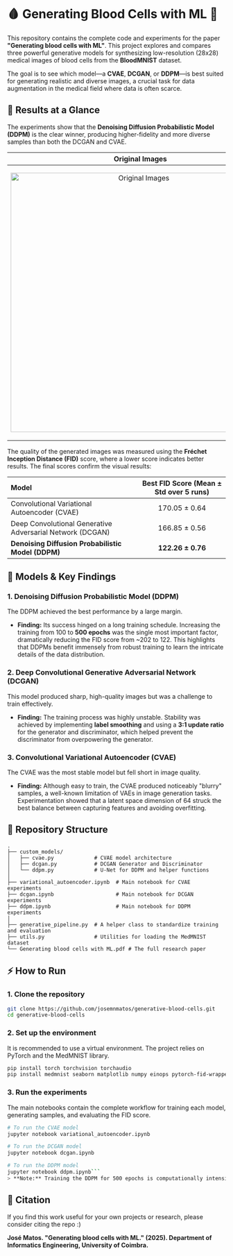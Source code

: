 # 🩸 Generating Blood Cells with ML 🧬

This repository contains the complete code and experiments for the paper **"Generating blood cells with ML"**. This project explores and compares three powerful generative models for synthesizing low-resolution (28x28) medical images of blood cells from the **BloodMNIST** dataset.

The goal is to see which model—a **CVAE**, **DCGAN**, or **DDPM**—is best suited for generating realistic and diverse images, a crucial task for data augmentation in the medical field where data is often scarce.

## 🚀 Results at a Glance

The experiments show that the **Denoising Diffusion Probabilistic Model (DDPM)** is the clear winner, producing higher-fidelity and more diverse samples than both the DCGAN and CVAE.

| Original Images | CVAE | DCGAN | DDPM (Best Model) |
| :---: | :---: | :---: | :---: |
| <img width="598" alt="Original Images" src="https://github.com/user-attachments/assets/345a83f1-2302-4f94-820b-0f5ab87c64a0" /> | <img width="628" alt="CVAE" src="https://github.com/user-attachments/assets/3fb0e3f7-ff4f-4baa-9f7b-c3f76b261261" /> | <img width="598" alt="DCGAN" src="https://github.com/user-attachments/assets/46ed67f1-492b-443d-8c43-f5b7de9bbc03" /> | <img width="598" alt="DDPM" src="https://github.com/user-attachments/assets/2b094827-9bc6-446d-960c-710aa214a750" /> |


The quality of the generated images was measured using the **Fréchet Inception Distance (FID)** score, where a lower score indicates better results. The final scores confirm the visual results:

| Model | Best FID Score (Mean ± Std over 5 runs) |
| :--- | :---: |
| Convolutional Variational Autoencoder (CVAE) | 170.05 ± 0.64 |
| Deep Convolutional Generative Adversarial Network (DCGAN) | 166.85 ± 0.56 |
| **Denoising Diffusion Probabilistic Model (DDPM)** | **122.26 ± 0.76** |

## 🧠 Models & Key Findings

### 1. Denoising Diffusion Probabilistic Model (DDPM)
The DDPM achieved the best performance by a large margin.
- **Finding:** Its success hinged on a long training schedule. Increasing the training from 100 to **500 epochs** was the single most important factor, dramatically reducing the FID score from ~202 to 122. This highlights that DDPMs benefit immensely from robust training to learn the intricate details of the data distribution.

### 2. Deep Convolutional Generative Adversarial Network (DCGAN)
This model produced sharp, high-quality images but was a challenge to train effectively.
- **Finding:** The training process was highly unstable. Stability was achieved by implementing **label smoothing** and using a **3:1 update ratio** for the generator and discriminator, which helped prevent the discriminator from overpowering the generator.

### 3. Convolutional Variational Autoencoder (CVAE)
The CVAE was the most stable model but fell short in image quality.
- **Finding:** Although easy to train, the CVAE produced noticeably "blurry" samples, a well-known limitation of VAEs in image generation tasks. Experimentation showed that a latent space dimension of 64 struck the best balance between capturing features and avoiding overfitting.

## 📂 Repository Structure

```
.
├── custom_models/
│   ├── cvae.py             # CVAE model architecture
│   ├── dcgan.py            # DCGAN Generator and Discriminator
│   └── ddpm.py             # U-Net for DDPM and helper functions
│
├── variational_autoencoder.ipynb  # Main notebook for CVAE experiments
├── dcgan.ipynb                    # Main notebook for DCGAN experiments
├── ddpm.ipynb                     # Main notebook for DDPM experiments
│
├── generative_pipeline.py  # A helper class to standardize training and evaluation
├── utils.py                # Utilities for loading the MedMNIST dataset
└── Generating blood cells with ML.pdf # The full research paper
```

## ⚡️ How to Run

### 1. Clone the repository
```bash
git clone https://github.com/josemnmatos/generative-blood-cells.git
cd generative-blood-cells
```

### 2. Set up the environment
It is recommended to use a virtual environment. The project relies on PyTorch and the MedMNIST library.
```bash
pip install torch torchvision torchaudio
pip install medmnist seaborn matplotlib numpy einops pytorch-fid-wrapper
```

### 3. Run the experiments
The main notebooks contain the complete workflow for training each model, generating samples, and evaluating the FID score.
```bash
# To run the CVAE model
jupyter notebook variational_autoencoder.ipynb

# To run the DCGAN model
jupyter notebook dcgan.ipynb

# To run the DDPM model
jupyter notebook ddpm.ipynb```
> **Note:** Training the DDPM for 500 epochs is computationally intensive and requires a GPU.
````

## 📄 Citation
If you find this work useful for your own projects or research, please consider citing the repo :)

**José Matos. "Generating blood cells with ML." (2025). Department of Informatics Engineering, University of Coimbra.**
